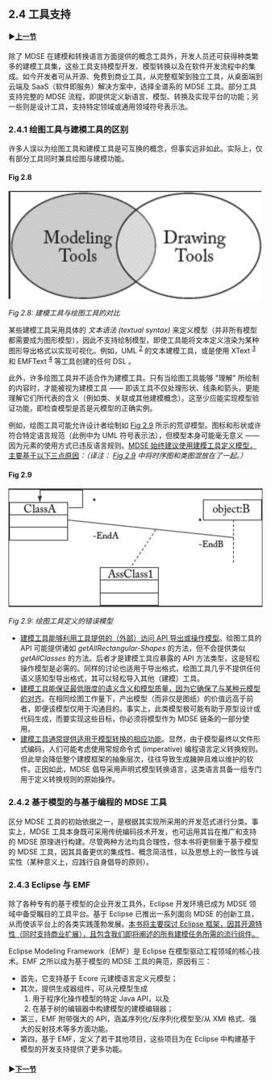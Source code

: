 ## 2.4 工具支持

#### ▶[上一节](3.md)

除了 MDSE 在建模和转换语言方面提供的概念工具外，开发人员还可获得种类繁多的建模工具集，这些工具支持模型开发、模型转换以及在软件开发流程中的集成。如今开发者可从开源、免费到商业工具，从完整框架到独立工具，从桌面端到云端及 SaaS（软件即服务）解决方案中，选择全谱系的 MDSE 工具。部分工具支持完整的 MDSE 流程，即提供定义新语言、模型、转换及实现平台的功能；另一些则是设计工具，支持特定领域或通用领域符号表示法。

### 2.4.1 绘图工具与建模工具的区别
许多人误以为绘图工具和建模工具是可互换的概念，但事实远非如此。实际上，仅有部分工具同时兼具绘图与建模功能。

#### Fig 2.8
![Fig 2.8](../img/fig2.8.png)

*Fig 2.8: 建模工具与绘图工具的对比*

某些建模工具采用具体的 *文本语法 (textual syntax)* 来定义模型（并非所有模型都需要成为图形模型），因此不支持绘制模型，即使工具能将文本定义渲染为某种图形导出格式以实现可视化。例如，UML <sup>[2](0.md#2)</sup> 的文本建模工具，或是使用 XText <sup>[3](0.md#3)</sup> 和 EMFText <sup>[4](0.md#4)</sup> 等工具创建的任何 DSL 。

此外，许多绘图工具并不适合作为建模工具。只有当绘图工具能够 "理解" 所绘制的内容时，才能被视为建模工具 —— 即该工具不仅处理形状、线条和箭头，更能理解它们所代表的含义（例如类、关联或其他建模概念）。这至少应能实现模型验证功能，即检查模型是否是元模型的正确实例。

例如，绘图工具可能允许设计者绘制如 [Fig 2.9](#fig-29) 所示的荒谬模型。图标和形状或许符合特定语言规范（此例中为 UML 符号表示法），但模型本身可能毫无意义 —— 因为元素的使用方式已违反语言规则。<ins>MDSE 始终建议使用建模工具定义模型，主要基于以下三点原因</ins>*：（译注： [Fig 2.9](#fig-29) 中将时序图和类图混放在了一起。）*

#### Fig 2.9
![Fig 2.9](../img/fig2.9.png)

*Fig 2.9: 绘图工具定义的错误模型*

- <ins>建模工具能够利用工具提供的（外部）访问 API 导出或操作模型</ins>。绘图工具的 API 可能提供诸如 *getAllRectangular-Shapes* 的方法，但不会提供类似 *getAllClasses* 的方法。后者才是建模工具应暴露的 API 方法类型，这是轻松操作模型是必需的。同样的讨论也适用于导出格式，绘图工具几乎不提供任何语义感知型导出格式，其可以轻松导入其他（建模）工具。
- <ins>建模工具能保证最低限度的语义含义和模型质量，因为它确保了与某种元模型的对齐</ins>。在相同绘图工作量下，产出模型（而非仅是图纸）的价值远高于前者，即便该模型仅用于沟通目的。事实上，此类模型极可能有助于原型设计或代码生成，而要实现这些目标，你必须将模型作为 MDSE 链条的一部分使用。
- <ins>建模工具通常提供适用于模型转换的相应功能</ins>。显然，由于模型最终以文件形式编码，人们可能考虑使用常规命令式 (imperative) 编程语言定义转换规则。但此举会降低整个建模框架的抽象层次，往往导致生成臃肿且难以维护的软件。正因如此，MDSE 倡导采用声明式模型转换语言，这类语言具备一组专门用于定义转换规则的原始操作。

### 2.4.2 基于模型的与基于编程的 MDSE 工具
区分 MDSE 工具的初始依据之一，是根据其实现所采用的开发范式进行分类。事实上，MDSE 工具本身既可采用传统编码技术开发，也可运用其旨在推广和支持的 MDSE 原理进行构建。尽管两种方法均具合理性，但本书将更侧重于基于模型的 MDSE 工具，因其具备更优的集成性、概念简洁性，以及思想上的一致性与诚实性（某种意义上，应践行自身倡导的原则）。

### 2.4.3 Eclipse 与 EMF
除了各种专有的基于模型的企业开发工具外，Eclipse 开发环境已成为 MDSE 领域中备受瞩目的工具平台。基于 Eclipse 已推出一系列面向 MDSE 的创新工具，从而使该平台上的各类实践蓬勃发展。<ins>本书将主要探讨 Eclipse 框架，因其开源特性（同时支持商业扩展），且包含我们即将阐述的所有建模任务所需的流行组件。</ins>

Eclipse Modeling Framework（EMF）是 Eclipse 在模型驱动工程领域的核心技术。EMF 之所以成为基于模型的 MDSE 工具的典范，原因有三：
- 首先，它支持基于 Ecore 元建模语言定义元模型；
- 其次，提供生成器组件，可从元模型生成
  1. 用于程序化操作模型的特定 Java API，以及
  2. 在基于树的编辑器中构建模型的建模编辑器；
- 第三，EMF 附带强大的 API，涵盖序列化/反序列化模型至/从 XMI 格式、强大的反射技术等多方面功能。
- 第四，基于 EMF，定义了若干其他项目，这些项目为在 Eclipse 中构建基于模型的开发支持提供了更多功能。

#### ▶[下一节](5.md)
